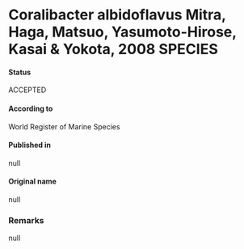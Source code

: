 Coralibacter albidoflavus Mitra, Haga, Matsuo, Yasumoto-Hirose, Kasai & Yokota, 2008 SPECIES
=======

#### Status
ACCEPTED

#### According to
World Register of Marine Species

#### Published in
null

#### Original name
null

### Remarks
null